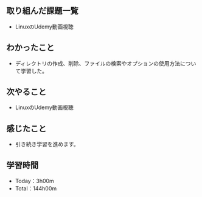 ## 取り組んだ課題一覧
- LinuxのUdemy動画視聴
## わかったこと
- ディレクトリの作成、削除、ファイルの検索やオプションの使用方法について学習した。
## 次やること
- LinuxのUdemy動画視聴
## 感じたこと
- 引き続き学習を進めます。
## 学習時間
- Today：3h00m
- Total：144h00m
